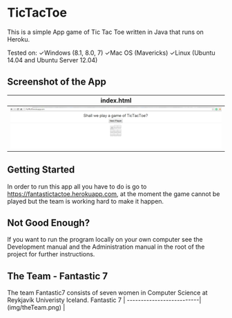 # TicTacToe
This is a simple App game of Tic Tac Toe written in Java that runs on Heroku.

Tested on:
✓Windows (8.1, 8.0, 7)
✓Mac OS (Mavericks)
✓Linux (Ubuntu 14.04 and Ubuntu Server 12.04)

## Screenshot of the App
index.html                |
--------------------------|
![random](img/random.png) |

## Getting Started
In order to run this app all you have to do is go to 
https://fantastictactoe.herokuapp.com, at the moment the game cannot be played but the team is working hard to make it happen.

## Not Good Enough?
If you want to run the program locally on your own computer see the Development manual and the Administration manual in the root of the project for further instructions.

## The Team - Fantastic 7
The team Fantastic7 consists of seven women in Computer Science at Reykjavík Univeristy Iceland.
Fantastic 7               |
--------------------------|
(img/theTeam.png) 		  |